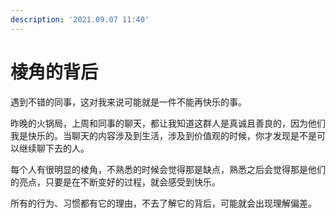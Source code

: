 ```yaml
---
description: '2021.09.07 11:40'
---
```


# 棱角的背后

遇到不错的同事，这对我来说可能就是一件不能再快乐的事。

昨晚的火锅局，上周和同事的聊天，都让我知道这群人是真诚且善良的，因为他们我是快乐的。当聊天的内容涉及到生活，涉及到价值观的时候，你才发现是不是可以继续聊下去的人。

每个人有很明显的棱角，不熟悉的时候会觉得那是缺点，熟悉之后会觉得那是他们的亮点，只要是在不断变好的过程，就会感受到快乐。

所有的行为、习惯都有它的理由，不去了解它的背后，可能就会出现理解偏差。

